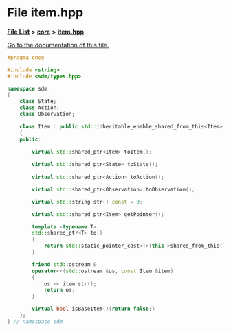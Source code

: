 
# File item.hpp

[**File List**](files.md) **>** [**core**](dir_92216a09053680f71034e5e26026ee62.md) **>** [**item.hpp**](item_8hpp.md)

[Go to the documentation of this file.](item_8hpp.md) 


````cpp
#pragma once

#include <string>
#include <sdm/types.hpp>

namespace sdm
{
    class State;
    class Action;
    class Observation;

    class Item : public std::inheritable_enable_shared_from_this<Item>
    {
    public:

        virtual std::shared_ptr<Item> toItem();
        
        virtual std::shared_ptr<State> toState();
        
        virtual std::shared_ptr<Action> toAction();

        virtual std::shared_ptr<Observation> toObservation();

        virtual std::string str() const = 0;

        virtual std::shared_ptr<Item> getPointer();

        template <typename T>
        std::shared_ptr<T> to()
        {
            return std::static_pointer_cast<T>(this->shared_from_this());
        }

        friend std::ostream &
        operator<<(std::ostream &os, const Item &item)
        {
            os << item.str();
            return os;
        }

        virtual bool isBaseItem(){return false;}
    };
} // namespace sdm
````


